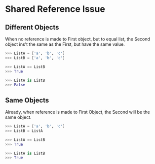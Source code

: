 # Shared Reference Issue

## Different Objects
When no reference is made to First object, but to equal list, the Second object ins't the same as the First, but have the same value.
```py
>>> ListA = ['a', 'b', 'c']
>>> ListB = ['a', 'b', 'c']

>>> ListA == ListB
>>> True

>>> ListA is ListB
>>> False
```

## Same Objects
Already, when reference is made to First Object, the Second will be the same object.
```py
>>> ListA = ['a', 'b', 'c']
>>> ListB = ListA

>>> ListA == ListB
>>> True

>>> ListA is ListB
>>> True
```